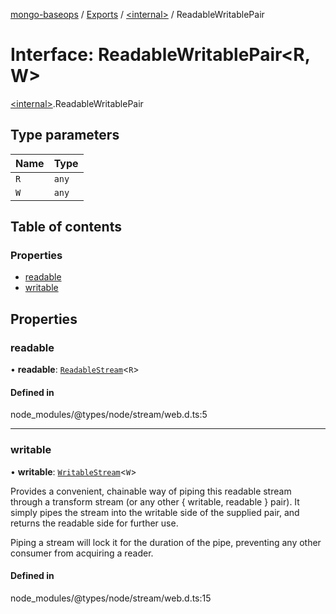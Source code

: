 [mongo-baseops](../README.md) / [Exports](../modules.md) / [\<internal\>](../modules/internal_.md) / ReadableWritablePair

# Interface: ReadableWritablePair\<R, W\>

[\<internal\>](../modules/internal_.md).ReadableWritablePair

## Type parameters

| Name | Type |
| :------ | :------ |
| `R` | `any` |
| `W` | `any` |

## Table of contents

### Properties

- [readable](internal_.ReadableWritablePair.md#readable)
- [writable](internal_.ReadableWritablePair.md#writable)

## Properties

### readable

• **readable**: [`ReadableStream`](internal_.ReadableStream.md)\<`R`\>

#### Defined in

node_modules/@types/node/stream/web.d.ts:5

___

### writable

• **writable**: [`WritableStream`](internal_.WritableStream-1.md)\<`W`\>

Provides a convenient, chainable way of piping this readable stream
through a transform stream (or any other { writable, readable }
pair). It simply pipes the stream into the writable side of the
supplied pair, and returns the readable side for further use.

Piping a stream will lock it for the duration of the pipe, preventing
any other consumer from acquiring a reader.

#### Defined in

node_modules/@types/node/stream/web.d.ts:15
